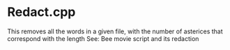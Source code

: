 # Redact.cpp
This removes all the words in a given file, with the number of asterices that correspond with the length
See: Bee movie script and its redaction
